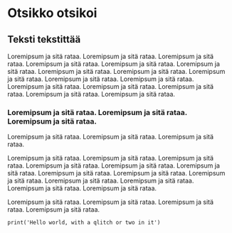 # Otsikko otsikoi

## Teksti tekstittää

Loremipsum ja sitä rataa. Loremipsum ja sitä rataa. Loremipsum ja sitä rataa. Loremipsum ja sitä rataa. Loremipsum ja sitä rataa. Loremipsum ja sitä rataa. Loremipsum ja sitä rataa. Loremipsum ja sitä rataa. Loremipsum ja sitä rataa. Loremipsum ja sitä rataa. Loremipsum ja sitä rataa. Loremipsum ja sitä rataa. Loremipsum ja sitä rataa. Loremipsum ja sitä rataa. Loremipsum ja sitä rataa. Loremipsum ja sitä rataa. 

### Loremipsum ja sitä rataa. Loremipsum ja sitä rataa. Loremipsum ja sitä rataa. 
Loremipsum ja sitä rataa. Loremipsum ja sitä rataa. Loremipsum ja sitä rataa. 

Loremipsum ja sitä rataa. Loremipsum ja sitä rataa. Loremipsum ja sitä rataa. Loremipsum ja sitä rataa. Loremipsum ja sitä rataa. Loremipsum ja sitä rataa. Loremipsum ja sitä rataa. 
Loremipsum ja sitä rataa. Loremipsum ja sitä rataa. Loremipsum ja sitä rataa. Loremipsum ja sitä rataa. Loremipsum ja sitä rataa. Loremipsum ja sitä rataa. 

Loremipsum ja sitä rataa. 
Loremipsum ja sitä rataa. Loremipsum ja sitä rataa. Loremipsum ja sitä rataa. 

    print('Hello world, with a qlitch or two in it')
